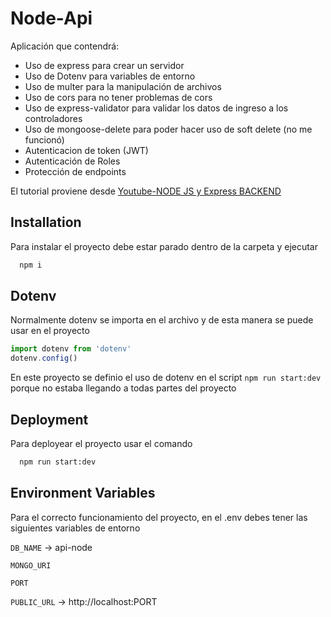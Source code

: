 # Node-Api

Aplicación que contendrá:

- Uso de express para crear un servidor
- Uso de Dotenv para variables de entorno
- Uso de multer para la manipulación de archivos
- Uso de cors para no tener problemas de cors
- Uso de express-validator para validar los datos de ingreso a los controladores
- Uso de mongoose-delete para poder hacer uso de soft delete (no me funcionó)
- Autenticacion de token (JWT)
- Autenticación de Roles
- Protección de endpoints


El tutorial proviene desde [Youtube-NODE JS y Express BACKEND](https://www.youtube.com/watch?v=xRXHQlqA3Ak)



## Installation

Para instalar el proyecto debe estar parado dentro de la carpeta y ejecutar 

```bash
  npm i
```
    
## Dotenv

Normalmente dotenv se importa en el archivo y de esta manera se puede usar en el proyecto

```javascript
import dotenv from 'dotenv'
dotenv.config()
```

En este proyecto se definio el uso de dotenv en el script `npm run start:dev` porque no estaba llegando a todas partes del proyecto

## Deployment
Para deployear el proyecto usar el comando

```bash
  npm run start:dev
```

## Environment Variables

Para el correcto funcionamiento del proyecto, en el .env debes tener las siguientes variables de entorno

`DB_NAME` -> api-node

`MONGO_URI`

`PORT`

`PUBLIC_URL` -> http://localhost:PORT

